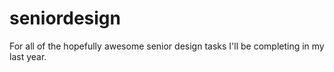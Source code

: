 # seniordesign
For all of the hopefully awesome senior design tasks I'll be completing in my last year.
